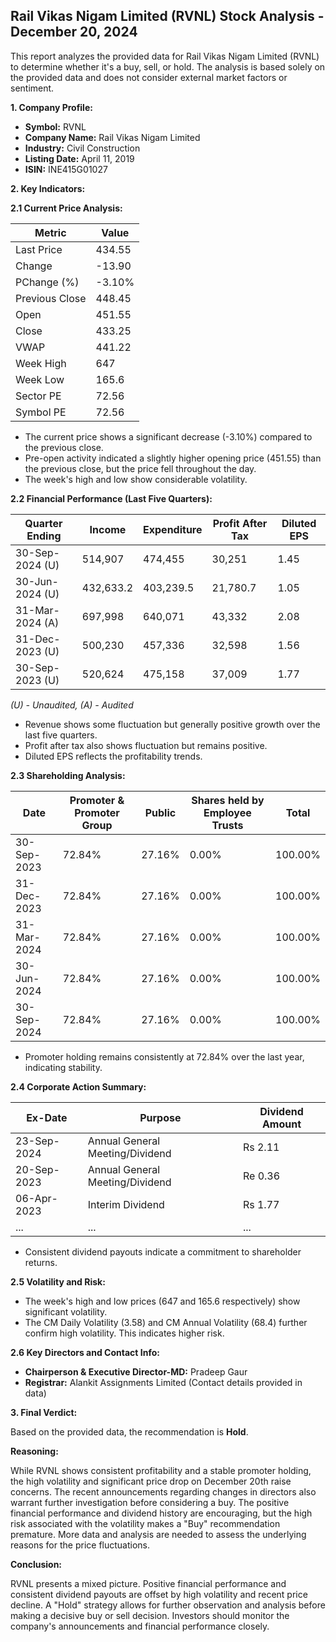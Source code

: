 ## Rail Vikas Nigam Limited (RVNL) Stock Analysis - December 20, 2024

This report analyzes the provided data for Rail Vikas Nigam Limited (RVNL) to determine whether it's a buy, sell, or hold.  The analysis is based solely on the provided data and does not consider external market factors or sentiment.

**1. Company Profile:**

* **Symbol:** RVNL
* **Company Name:** Rail Vikas Nigam Limited
* **Industry:** Civil Construction
* **Listing Date:** April 11, 2019
* **ISIN:** INE415G01027


**2. Key Indicators:**

**2.1 Current Price Analysis:**

| Metric             | Value     |
|----------------------|-----------|
| Last Price          | 434.55    |
| Change              | -13.90    |
| PChange (%)         | -3.10%    |
| Previous Close      | 448.45    |
| Open                | 451.55    |
| Close               | 433.25    |
| VWAP                | 441.22    |
| Week High           | 647       |
| Week Low            | 165.6     |
| Sector PE           | 72.56     |
| Symbol PE           | 72.56     |


* The current price shows a significant decrease (-3.10%) compared to the previous close.
* Pre-open activity indicated a slightly higher opening price (451.55) than the previous close, but the price fell throughout the day.
* The week's high and low show considerable volatility.


**2.2 Financial Performance (Last Five Quarters):**

| Quarter Ending     | Income       | Expenditure  | Profit After Tax | Diluted EPS |
|----------------------|--------------|---------------|-------------------|-------------|
| 30-Sep-2024 (U)    | 514,907      | 474,455       | 30,251           | 1.45        |
| 30-Jun-2024 (U)    | 432,633.2    | 403,239.5      | 21,780.7         | 1.05        |
| 31-Mar-2024 (A)    | 697,998      | 640,071       | 43,332           | 2.08        |
| 31-Dec-2023 (U)    | 500,230      | 457,336       | 32,598           | 1.56        |
| 30-Sep-2023 (U)    | 520,624      | 475,158       | 37,009           | 1.77        |

*(U) - Unaudited, (A) - Audited*

* Revenue shows some fluctuation but generally positive growth over the last five quarters.
* Profit after tax also shows fluctuation but remains positive.
* Diluted EPS reflects the profitability trends.


**2.3 Shareholding Analysis:**

| Date       | Promoter & Promoter Group | Public | Shares held by Employee Trusts | Total |
|------------|---------------------------|--------|-------------------------------|-------|
| 30-Sep-2023 | 72.84%                     | 27.16% | 0.00%                         | 100.00%|
| 31-Dec-2023 | 72.84%                     | 27.16% | 0.00%                         | 100.00%|
| 31-Mar-2024 | 72.84%                     | 27.16% | 0.00%                         | 100.00%|
| 30-Jun-2024 | 72.84%                     | 27.16% | 0.00%                         | 100.00%|
| 30-Sep-2024 | 72.84%                     | 27.16% | 0.00%                         | 100.00%|

* Promoter holding remains consistently at 72.84% over the last year, indicating stability.


**2.4 Corporate Action Summary:**

| Ex-Date     | Purpose                                      | Dividend Amount |
|-------------|----------------------------------------------|-----------------|
| 23-Sep-2024 | Annual General Meeting/Dividend              | Rs 2.11          |
| 20-Sep-2023 | Annual General Meeting/Dividend              | Re 0.36          |
| 06-Apr-2023 | Interim Dividend                             | Rs 1.77          |
| ...         | ...                                          | ...              |


* Consistent dividend payouts indicate a commitment to shareholder returns.


**2.5 Volatility and Risk:**

* The week's high and low prices (647 and 165.6 respectively) show significant volatility.
* The CM Daily Volatility (3.58) and CM Annual Volatility (68.4) further confirm high volatility.  This indicates higher risk.


**2.6 Key Directors and Contact Info:**

* **Chairperson & Executive Director-MD:** Pradeep Gaur
* **Registrar:** Alankit Assignments Limited (Contact details provided in data)


**3. Final Verdict:**

Based on the provided data, the recommendation is **Hold**.

**Reasoning:**

While RVNL shows consistent profitability and a stable promoter holding, the high volatility and significant price drop on December 20th raise concerns.  The recent announcements regarding changes in directors also warrant further investigation before considering a buy.  The positive financial performance and dividend history are encouraging, but the high risk associated with the volatility makes a "Buy" recommendation premature.  More data and analysis are needed to assess the underlying reasons for the price fluctuations.

**Conclusion:**

RVNL presents a mixed picture.  Positive financial performance and consistent dividend payouts are offset by high volatility and recent price decline.  A "Hold" strategy allows for further observation and analysis before making a decisive buy or sell decision.  Investors should monitor the company's announcements and financial performance closely.

